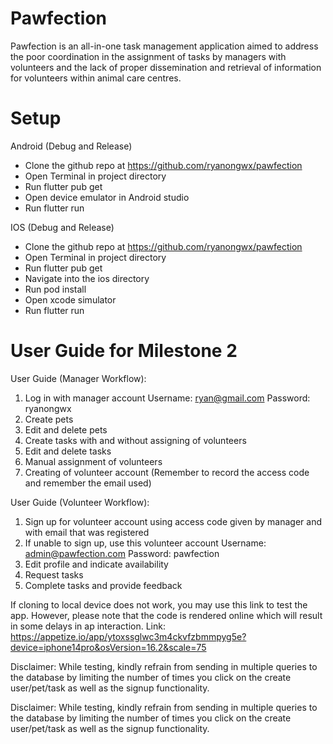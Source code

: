 # Pawfection

Pawfection is an all-in-one task management application aimed to address the poor coordination in the assignment of tasks by managers with volunteers and the lack of proper dissemination and retrieval of information for volunteers within animal care centres.

# Setup

Android (Debug and Release)
- Clone the github repo at https://github.com/ryanongwx/pawfection
- Open Terminal in project directory
- Run flutter pub get
- Open device emulator in Android studio
- Run flutter run

IOS (Debug and Release)
- Clone the github repo at https://github.com/ryanongwx/pawfection
- Open Terminal in project directory
- Run flutter pub get
- Navigate into the ios directory
- Run pod install
- Open xcode simulator
- Run flutter run

# User Guide for Milestone 2

User Guide (Manager Workflow):

1. Log in with manager account
Username: ryan@gmail.com
Password: ryanongwx
2. Create pets
3. Edit and delete pets
4. Create tasks with and without assigning of volunteers
5. Edit and delete tasks
6. Manual assignment of volunteers
7. Creating of volunteer account (Remember to record the access code and remember the email used)

User Guide (Volunteer Workflow):

1. Sign up for volunteer account using access code given by manager and with email that was registered
2. If unable to sign up, use this volunteer account
Username: admin@pawfection.com
Password: pawfection
3. Edit profile and indicate availability
4. Request tasks
5. Complete tasks and provide feedback

If cloning to local device does not work, you may use this link to test the app. However, please note that the code is rendered online which will result in some delays in ap interaction. Link: https://appetize.io/app/ytoxssglwc3m4ckvfzbmmpyg5e?device=iphone14pro&osVersion=16.2&scale=75

Disclaimer: While testing, kindly refrain from sending in multiple queries to the database by limiting the number of times you click on the create user/pet/task as well as the signup functionality.


Disclaimer: While testing, kindly refrain from sending in multiple queries to the database by limiting the number of times you click on the create user/pet/task as well as the signup functionality.


